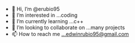 - 👋 Hi, I’m @erubio95
- 👀 I’m interested in ...coding
- 🌱 I’m currently learning ...c++
- 💞️ I’m looking to collaborate on ...many projects 
- 📫 How to reach me ...edwinrubio95@gmail.com

<!---
erubio95/erubio95 is a ✨ special ✨ repository because its `README.md` (this file) appears on your GitHub profile.
You can click the Preview link to take a look at your changes.
--->
